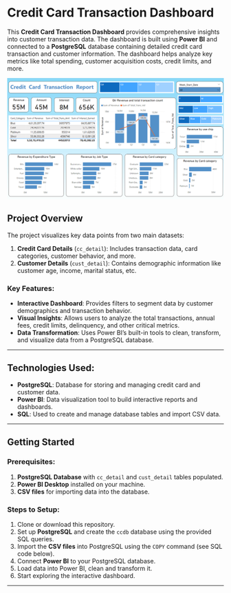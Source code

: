 # Credit Card Transaction Dashboard

This **Credit Card Transaction Dashboard** provides comprehensive insights into customer transaction data. The dashboard is built using **Power BI** and connected to a **PostgreSQL** database containing detailed credit card transaction and customer information. The dashboard helps analyze key metrics like total spending, customer acquisition costs, credit limits, and more.

![Dashboard Screenshot](images/dashboard_screenshot.png)
## **Project Overview**

The project visualizes key data points from two main datasets:

1. **Credit Card Details** (`cc_detail`): Includes transaction data, card categories, customer behavior, and more.
2. **Customer Details** (`cust_detail`): Contains demographic information like customer age, income, marital status, etc.

### **Key Features:**
- **Interactive Dashboard**: Provides filters to segment data by customer demographics and transaction behavior.
- **Visual Insights**: Allows users to analyze the total transactions, annual fees, credit limits, delinquency, and other critical metrics.
- **Data Transformation**: Uses Power BI’s built-in tools to clean, transform, and visualize data from a PostgreSQL database.

---

## **Technologies Used:**
- **PostgreSQL**: Database for storing and managing credit card and customer data.
- **Power BI**: Data visualization tool to build interactive reports and dashboards.
- **SQL**: Used to create and manage database tables and import CSV data.

---


## **Getting Started**

### **Prerequisites:**
1. **PostgreSQL Database** with `cc_detail` and `cust_detail` tables populated.
2. **Power BI Desktop** installed on your machine.
3. **CSV files** for importing data into the database.

### **Steps to Setup:**
1. Clone or download this repository.
2. Set up **PostgreSQL** and create the `ccdb` database using the provided SQL queries.
3. Import the **CSV files** into PostgreSQL using the `COPY` command (see SQL code below).
4. Connect **Power BI** to your PostgreSQL database.
5. Load data into Power BI, clean and transform it.
6. Start exploring the interactive dashboard.

---
